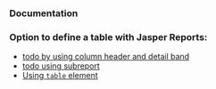 ### Documentation



### Option to define a table with Jasper Reports:

* [todo by using column header and detail band]()
* [todo using subreport]()
* [Using `table` element](tables/Table.element.md)

